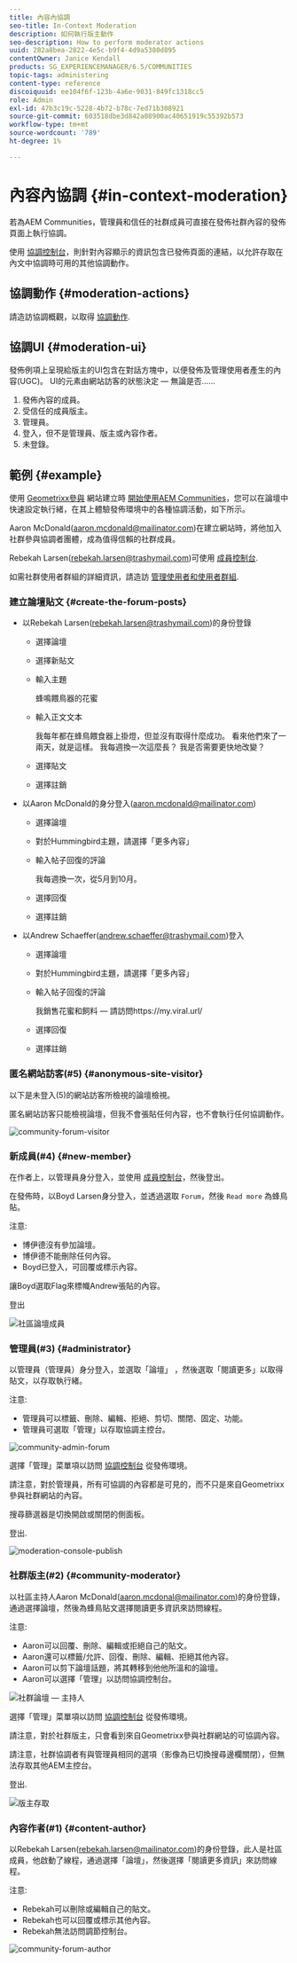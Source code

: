 ```yaml
---
title: 內容內協調
seo-title: In-Context Moderation
description: 如何執行版主動作
seo-description: How to perform moderator actions
uuid: 282a8bea-2822-4e5c-b9f4-4d9a5380d895
contentOwner: Janice Kendall
products: SG_EXPERIENCEMANAGER/6.5/COMMUNITIES
topic-tags: administering
content-type: reference
discoiquuid: ee104f6f-123b-4a6e-9031-849fc1318cc5
role: Admin
exl-id: 47b3c19c-5228-4b72-b78c-7ed71b308921
source-git-commit: 603518dbe3d842a08900ac40651919c55392b573
workflow-type: tm+mt
source-wordcount: '789'
ht-degree: 1%

---
```


# 內容內協調 {#in-context-moderation}

若為AEM Communities，管理員和信任的社群成員可直接在發佈社群內容的發佈頁面上執行協調。

使用 [協調控制台](moderation.md)，則針對內容顯示的資訊包含已發佈頁面的連結，以允許存取在內文中協調時可用的其他協調動作。

## 協調動作 {#moderation-actions}

請造訪協調概觀，以取得 [協調動作](moderate-ugc.md#moderation-actions).

## 協調UI {#moderation-ui}

發佈例項上呈現給版主的UI包含在對話方塊中，以便發佈及管理使用者產生的內容(UGC)。 UI的元素由網站訪客的狀態決定 — 無論是否……

1. 發佈內容的成員。
1. 受信任的成員版主。
1. 管理員。
1. 登入，但不是管理員、版主或內容作者。
1. 未登錄。

## 範例 {#example}

使用 [Geometrixx參與](http://localhost:4503/content/sites/engage/en.html) 網站建立時 [開始使用AEM Communities](getting-started.md)，您可以在論壇中快速設定執行緒，在其上體驗發佈環境中的各種協調活動，如下所示。

Aaron McDonald(aaron.mcdonald@mailinator.com)在建立網站時，將他加入社群參與協調者團體，成為值得信賴的社群成員。

Rebekah Larsen(rebekah.larsen@trashymail.com)可使用 [成員控制台](members.md).

如需社群使用者群組的詳細資訊，請造訪 [管理使用者和使用者群組](users.md).

### 建立論壇貼文 {#create-the-forum-posts}

* 以Rebekah Larsen(rebekah.larsen@trashymail.com)的身份登錄

   * 選擇論壇
   * 選擇新貼文
   * 輸入主題

      蜂鳴餵鳥器的花蜜

   * 輸入正文文本

      我每年都在蜂鳥餵食器上掛燈，但並沒有取得什麼成功。 看來他們來了一兩天，就是這樣。 我每週換一次這麼長？ 我是否需要更快地改變？

   * 選擇貼文
   * 選擇註銷

* 以Aaron McDonald的身分登入(aaron.mcdonald@mailinator.com)

   * 選擇論壇
   * 對於Hummingbird主題，請選擇「更多內容」
   * 輸入帖子回復的評論

      我每週換一次，從5月到10月。

   * 選擇回復
   * 選擇註銷

* 以Andrew Schaeffer(andrew.schaeffer@trashymail.com)登入

   * 選擇論壇
   * 對於Hummingbird主題，請選擇「更多內容」
   * 輸入帖子回復的評論

      我銷售花蜜和飼料 — 請訪問https://my.viral.url/

   * 選擇回復
   * 選擇註銷

### 匿名網站訪客(#5) {#anonymous-site-visitor}

以下是未登入(5)的網站訪客所檢視的論壇檢視。

匿名網站訪客只能檢視論壇，但我不會張貼任何內容，也不會執行任何協調動作。

![community-forum-visitor](assets/community-forum-visitor.png)

### 新成員(#4) {#new-member}

在作者上，以管理員身分登入，並使用 [成員控制台](members.md)，然後登出。

在發佈時，以Boyd Larsen身分登入，並透過選取 `Forum`，然後 `Read more` 為蜂鳥貼。

注意:

* 博伊德沒有參加論壇。
* 博伊德不能刪除任何內容。
* Boyd已登入，可回覆或標示內容。

讓Boyd選取Flag來標幟Andrew張貼的內容。

登出

![社區論壇成員](assets/community-forum-member.png)

### 管理員(#3) {#administrator}

以管理員（管理員）身分登入，並選取「論壇」 ，然後選取「閱讀更多」以取得貼文，以存取執行緒。

注意:

* 管理員可以標籤、刪除、編輯、拒絕、剪切、關閉、固定、功能。
* 管理員可選取「管理」以存取協調主控台。

![community-admin-forum](assets/community-admin-forum.png)

選擇「管理」菜單項以訪問 [協調控制台](moderation.md) 從發佈環境。

請注意，對於管理員，所有可協調的內容都是可見的，而不只是來自Geometrixx參與社群網站的內容。

搜尋篩選器是切換開啟或關閉的側面板。

登出.

![moderation-console-publish](assets/moderation-console-publish.png)

### 社群版主(#2) {#community-moderator}

以社區主持人Aaron McDonald(aaron.mcdonal@mailinator.com)的身份登錄，通過選擇論壇，然後為蜂鳥貼文選擇閱讀更多資訊來訪問線程。

注意:

* Aaron可以回覆、刪除、編輯或拒絕自己的貼文。
* Aaron還可以標籤/允許、回復、刪除、編輯、拒絕其他內容。
* Aaron可以剪下論壇話題，將其轉移到他他所溫和的論壇。
* Aaron可以選擇「管理」以訪問協調控制台。

![社群論壇 — 主持人](assets/community-forum-moderator.png)

選擇「管理」菜單項以訪問 [協調控制台](moderation.md) 從發佈環境。

請注意，對於社群版主，只會看到來自Geometrixx參與社群網站的可協調內容。

請注意，社群協調者有與管理員相同的選項（影像為已切換搜尋邊欄關閉），但無法存取其他AEM主控台。

登出.

![版主存取](assets/moderator-access.png)

### 內容作者(#1) {#content-author}

以Rebekah Larsen(rebekah.larsen@mailinator.com)的身份登錄，此人是社區成員，他啟動了線程，通過選擇「論壇」，然後選擇「閱讀更多資訊」來訪問線程。

注意:

* Rebekah可以刪除或編輯自己的貼文。
* Rebekah也可以回覆或標示其他內容。
* Rebekah無法訪問調節控制台。

![community-forum-author](assets/community-forum-author.png)
